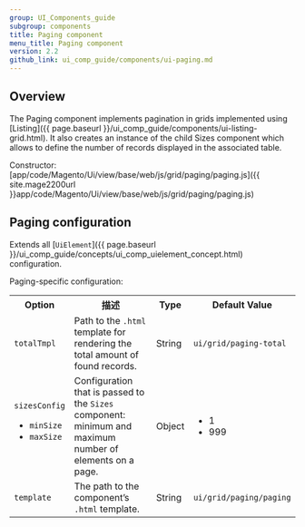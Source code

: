 ```yaml
---
group: UI_Components_guide
subgroup: components
title: Paging component
menu_title: Paging component
version: 2.2
github_link: ui_comp_guide/components/ui-paging.md
---
```


## Overview

The Paging component implements pagination in grids implemented using [Listing]({{ page.baseurl }}/ui_comp_guide/components/ui-listing-grid.html). It also creates an instance of the child Sizes component which allows to define the number of records displayed in the associated table.

Constructor: [app/code/Magento/Ui/view/base/web/js/grid/paging/paging.js]({{ site.mage2200url }}app/code/Magento/Ui/view/base/web/js/grid/paging/paging.js)

## Paging configuration

Extends all [`UiElement`]({{ page.baseurl }}/ui_comp_guide/concepts/ui_comp_uielement_concept.html) configuration.

Paging-specific configuration:

<table>
  <tr>
    <th>Option</th>
    <th>描述</th>
    <th>Type</th>
    <th>Default Value</th>
  </tr>
  <tr>
    <td><code>totalTmpl</code></td>
    <td>Path to the <code>.html</code> template for rendering the total amount of found records.</td>
    <td>String</td>
    <td><code>ui/grid/paging-total</code></td>
  </tr>
  <tr>
    <td><code>sizesConfig</code>
<ul>
<li><code>minSize</code></li>
<li><code>maxSize</code></li>
</ul>

</td>
    <td>Configuration that is passed to the <code>Sizes</code> component: minimum and maximum number of elements on a page.</td>
    <td>Object</td>
    <td><ul>
<li>1</li>
<li>999</li>
</ul></td>
  </tr>
  <tr>
    <td><code>template</code></td>
    <td>The path to the component’s <code>.html</code> template.</td>
    <td>String</td>
    <td><code>ui/grid/paging/paging</code></td>
  </tr>
</table>
